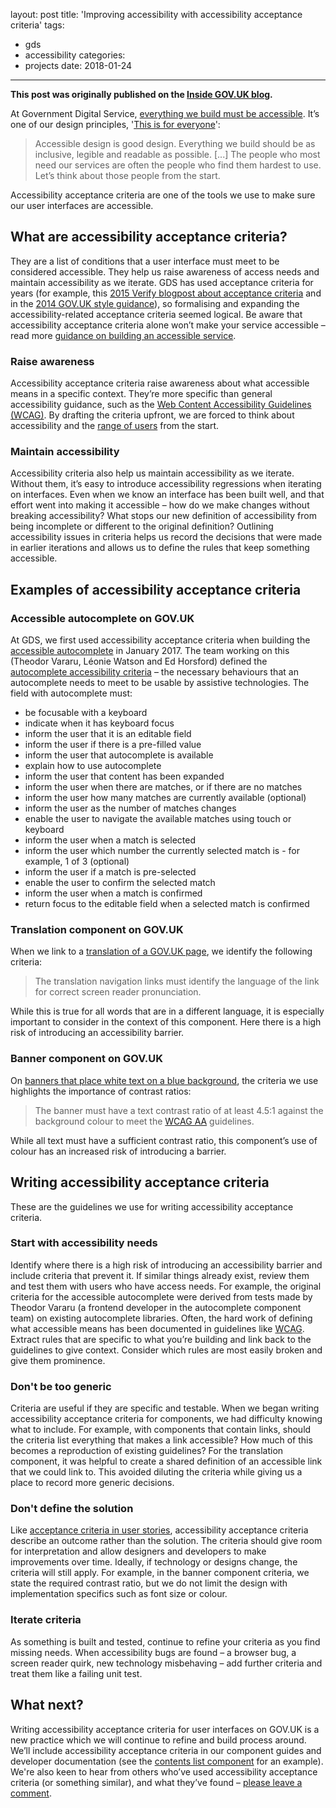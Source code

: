 layout: post
title: 'Improving accessibility with accessibility acceptance criteria'
tags:
  - gds
  - accessibility
categories:
  - projects
date: 2018-01-24
---

__This post was originally published on the [Inside GOV.UK blog](https://insidegovuk.blog.gov.uk/2018/01/24/improving-accessibility-with-accessibility-acceptance-criteria/).__

At Government Digital Service, [everything we build must be accessible](https://gds.blog.gov.uk/2017/10/23/were-making-accessibility-clearer-and-easier/). It’s one of our design principles, '[This is for everyone](https://www.gov.uk/guidance/government-design-principles#this-is-for-everyone)':

> Accessible design is good design. Everything we build should be as inclusive, legible and readable as possible. [...] The people who most need our services are often the people who find them hardest to use. Let’s think about those people from the start.

Accessibility acceptance criteria are one of the tools we use to make sure our user interfaces are accessible.

## What are accessibility acceptance criteria?

They are a list of conditions that a user interface must meet to be considered accessible. They help us raise awareness of access needs and maintain accessibility as we iterate. GDS has used acceptance criteria for years (for example, this [2015 Verify blogpost about acceptance criteria](https://gdstechnology.blog.gov.uk/2015/03/04/creating-better-acceptance-criteria-for-user-stories/) and in the [2014 GOV.UK style guidance](http://webarchive.nationalarchives.gov.uk/20141214162055/https://www.gov.uk/guidance/content-design/user-needs#acceptance-criteria)), so formalising and expanding the accessibility-related acceptance criteria seemed logical. Be aware that accessibility acceptance criteria alone won’t make your service accessible – read more [guidance on building an accessible service](https://www.gov.uk/service-manual/helping-people-to-use-your-service/making-your-service-accessible-an-introduction).

### Raise awareness

Accessibility acceptance criteria raise awareness about what accessible means in a specific context. They’re more specific than general accessibility guidance, such as the [Web Content Accessibility Guidelines (WCAG)](https://www.w3.org/WAI/intro/wcag). By drafting the criteria upfront, we are forced to think about accessibility and the [range of users](https://accessibility.blog.gov.uk/2016/05/16/consider-the-range-of-people-that-will-use-your-product-or-service/) from the start.

### Maintain accessibility

Accessibility criteria also help us maintain accessibility as we iterate. Without them, it’s easy to introduce accessibility regressions when iterating on interfaces. Even when we know an interface has been built well, and that effort went into making it accessible – how do we make changes without breaking accessibility? What stops our new definition of accessibility from being incomplete or different to the original definition? Outlining accessibility issues in criteria helps us record the decisions that were made in earlier iterations and allows us to define the rules that keep something accessible.

## Examples of accessibility acceptance criteria

### Accessible autocomplete on GOV.UK

At GDS, we first used accessibility acceptance criteria when building the [accessible autocomplete](https://github.com/alphagov/accessible-autocomplete) in January 2017\. The team working on this (Theodor Vararu, Léonie Watson and Ed Horsford) defined the [autocomplete accessibility criteria](https://github.com/alphagov/accessible-autocomplete/blob/master/accessibility-criteria.md) – the necessary behaviours that an autocomplete needs to meet to be usable by assistive technologies. The field with autocomplete must:

*   be focusable with a keyboard
*   indicate when it has keyboard focus
*   inform the user that it is an editable field
*   inform the user if there is a pre-filled value
*   inform the user that autocomplete is available
*   explain how to use autocomplete
*   inform the user that content has been expanded
*   inform the user when there are matches, or if there are no matches
*   inform the user how many matches are currently available (optional)
*   inform the user as the number of matches changes
*   enable the user to navigate the available matches using touch or keyboard
*   inform the user when a match is selected
*   inform the user which number the currently selected match is - for example, 1 of 3 (optional)
*   inform the user if a match is pre-selected
*   enable the user to confirm the selected match
*   inform the user when a match is confirmed
*   return focus to the editable field when a selected match is confirmed

### Translation component on GOV.UK

When we link to a [translation of a GOV.UK page](https://www.gov.uk/government/case-studies/the-role-of-women-in-afghanistan.ur), we identify the following criteria:

> The translation navigation links must identify the language of the link for correct screen reader pronunciation.

While this is true for all words that are in a different language, it is especially important to consider in the context of this component. Here there is a high risk of introducing an accessibility barrier.

### Banner component on GOV.UK

On [banners that place white text on a blue background](https://www.gov.uk/government/publications/the-health-and-care-system-explained/the-health-and-care-system-explained), the criteria we use highlights the importance of contrast ratios:

> The banner must have a text contrast ratio of at least 4.5:1 against the background colour to meet the [WCAG AA](https://www.w3.org/TR/WCAG20/#visual-audio-contrast-contrast) guidelines.

While all text must have a sufficient contrast ratio, this component’s use of colour has an increased risk of introducing a barrier.

## Writing accessibility acceptance criteria

These are the guidelines we use for writing accessibility acceptance criteria.

### Start with accessibility needs

Identify where there is a high risk of introducing an accessibility barrier and include criteria that prevent it. If similar things already exist, review them and test them with users who have access needs. For example, the original criteria for the accessible autocomplete were derived from tests made by Theodor Vararu (a frontend developer in the autocomplete component team) on existing autocomplete libraries. Often, the hard work of defining what accessible means has been documented in guidelines like [WCAG](https://www.w3.org/TR/wai-aria-practices-1.1/). Extract rules that are specific to what you’re building and link back to the guidelines to give context. Consider which rules are most easily broken and give them prominence.

### Don't be too generic

Criteria are useful if they are specific and testable. When we began writing accessibility acceptance criteria for components, we had difficulty knowing what to include. For example, with components that contain links, should the criteria list everything that makes a link accessible? How much of this becomes a reproduction of existing guidelines? For the translation component, it was helpful to create a shared definition of an accessible link that we could link to. This avoided diluting the criteria while giving us a place to record more generic decisions.

### Don't define the solution

Like [acceptance criteria in user stories](https://www.gov.uk/service-manual/agile-delivery/writing-user-stories#acceptance-criteria), accessibility acceptance criteria describe an outcome rather than the solution. The criteria should give room for interpretation and allow designers and developers to make improvements over time. Ideally, if technology or designs change, the criteria will still apply. For example, in the banner component criteria, we state the required contrast ratio, but we do not limit the design with implementation specifics such as font size or colour.

### Iterate criteria

As something is built and tested, continue to refine your criteria as you find missing needs. When accessibility bugs are found – a browser bug, a screen reader quirk, new technology misbehaving – add further criteria and treat them like a failing unit test.

## What next?

Writing accessibility acceptance criteria for user interfaces on GOV.UK is a new practice which we will continue to refine and build process around. We’ll include accessibility acceptance criteria in our component guides and developer documentation (see the [contents list component](https://government-frontend.herokuapp.com/component-guide/contents-list) for an example). We're also keen to hear from others who’ve used accessibility acceptance criteria (or something similar), and what they’ve found – [please leave a comment](https://insidegovuk.blog.gov.uk/2018/01/24/improving-accessibility-with-accessibility-acceptance-criteria/#respond).
